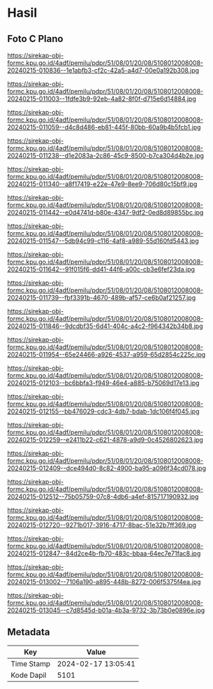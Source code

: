 # Hasil

## Foto C Plano

https://sirekap-obj-formc.kpu.go.id/4adf/pemilu/pdpr/51/08/01/20/08/5108012008008-20240215-010836--1e1abfb3-cf2c-42a5-a4d7-00e0a192b308.jpg

https://sirekap-obj-formc.kpu.go.id/4adf/pemilu/pdpr/51/08/01/20/08/5108012008008-20240215-011003--1fdfe3b9-92eb-4a82-8f0f-d715e6d14884.jpg

https://sirekap-obj-formc.kpu.go.id/4adf/pemilu/pdpr/51/08/01/20/08/5108012008008-20240215-011059--d4c8d486-eb81-445f-80bb-60a9b4b5fcb1.jpg

https://sirekap-obj-formc.kpu.go.id/4adf/pemilu/pdpr/51/08/01/20/08/5108012008008-20240215-011238--d1e2083a-2c86-45c9-8500-b7ca304d4b2e.jpg

https://sirekap-obj-formc.kpu.go.id/4adf/pemilu/pdpr/51/08/01/20/08/5108012008008-20240215-011340--a8f17419-e22e-47e9-8ee9-706d80c15bf9.jpg

https://sirekap-obj-formc.kpu.go.id/4adf/pemilu/pdpr/51/08/01/20/08/5108012008008-20240215-011442--e0d4741d-b80e-4347-9df2-0ed8d89855bc.jpg

https://sirekap-obj-formc.kpu.go.id/4adf/pemilu/pdpr/51/08/01/20/08/5108012008008-20240215-011547--5db94c99-c116-4af8-a989-55d160fd5443.jpg

https://sirekap-obj-formc.kpu.go.id/4adf/pemilu/pdpr/51/08/01/20/08/5108012008008-20240215-011642--91f015f6-dd41-44f6-a00c-cb3e6fef23da.jpg

https://sirekap-obj-formc.kpu.go.id/4adf/pemilu/pdpr/51/08/01/20/08/5108012008008-20240215-011739--fbf3391b-4670-489b-af57-ce6b0af21257.jpg

https://sirekap-obj-formc.kpu.go.id/4adf/pemilu/pdpr/51/08/01/20/08/5108012008008-20240215-011846--9dcdbf35-6d41-404c-a4c2-f964342b34b8.jpg

https://sirekap-obj-formc.kpu.go.id/4adf/pemilu/pdpr/51/08/01/20/08/5108012008008-20240215-011954--65e24466-a926-4537-a959-65d2854c225c.jpg

https://sirekap-obj-formc.kpu.go.id/4adf/pemilu/pdpr/51/08/01/20/08/5108012008008-20240215-012103--bc6bbfa3-f949-46e4-a885-b75069d17e13.jpg

https://sirekap-obj-formc.kpu.go.id/4adf/pemilu/pdpr/51/08/01/20/08/5108012008008-20240215-012155--bb476029-cdc3-4db7-bdab-1dc106f4f045.jpg

https://sirekap-obj-formc.kpu.go.id/4adf/pemilu/pdpr/51/08/01/20/08/5108012008008-20240215-012259--e2411b22-c621-4878-a9d9-0c4526802623.jpg

https://sirekap-obj-formc.kpu.go.id/4adf/pemilu/pdpr/51/08/01/20/08/5108012008008-20240215-012409--dce494d0-8c82-4900-ba95-a096f34cd078.jpg

https://sirekap-obj-formc.kpu.go.id/4adf/pemilu/pdpr/51/08/01/20/08/5108012008008-20240215-012512--75b05759-07c8-4db6-a4ef-815717190932.jpg

https://sirekap-obj-formc.kpu.go.id/4adf/pemilu/pdpr/51/08/01/20/08/5108012008008-20240215-012720--9271b017-3916-4717-8bac-51e32b7ff369.jpg

https://sirekap-obj-formc.kpu.go.id/4adf/pemilu/pdpr/51/08/01/20/08/5108012008008-20240215-012847--84d2ce4b-fb70-483c-bbaa-64ec7e71fac8.jpg

https://sirekap-obj-formc.kpu.go.id/4adf/pemilu/pdpr/51/08/01/20/08/5108012008008-20240215-013002--7106a190-a895-448b-8272-006f5375f4ea.jpg

https://sirekap-obj-formc.kpu.go.id/4adf/pemilu/pdpr/51/08/01/20/08/5108012008008-20240215-013045--c7d8545d-b01a-4b3a-9732-3b73b0e0896e.jpg


## Metadata

| Key        | Value               |
| ---------- | ------------------- |
| Time Stamp | 2024-02-17 13:05:41 |
| Kode Dapil | 5101                |



